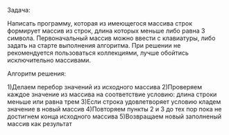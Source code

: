 Задача:

Написать программу, которая из имеющегося массива строк формирует массив из строк, длина которых меньше либо равна 3 символа. Первоначальный массив можно ввести с клавиатуры, либо задать на старте выполнения алгоритма. При решении не рекомендуется пользоваться коллекциями, лучше обойтись исключительно массивами.



 Алгоритм решения:

1)Делаем перебор значений из исходного массива
2)Проверяем каждое значение из массива на соответствие условию: длина строки меньше или равна трем
3)Если строка удовлетворяет условию кладем значение в новый массив
4)Повторяем пункты 2 и 3 до тех пор пока не достигнем конца исходного массива
5)Возвращаем новый заполненый массив как результат